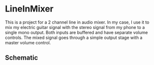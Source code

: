# LineInMixer

This is a project for a 2 channel line in audio mixer.
In my case, I use it to mix my electric guitar signal with the stereo signal from my phone to a single mono output. Both inputs are buffered and have separate volume controls. The mixed signal goes through a simple output stage with a master volume control.

## Schematic